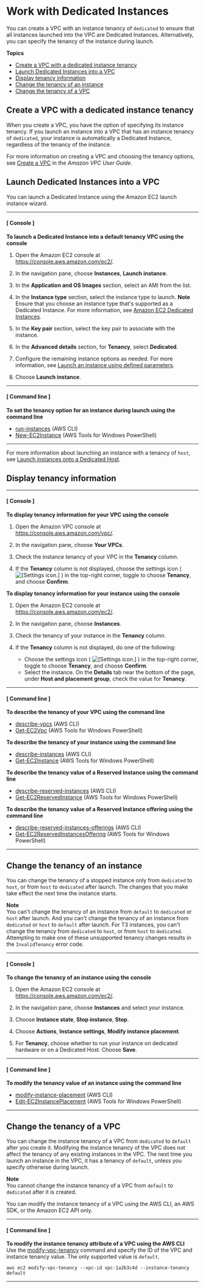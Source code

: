 # Work with Dedicated Instances<a name="dedicated-usage-overview"></a>

You can create a VPC with an instance tenancy of `dedicated` to ensure that all instances launched into the VPC are Dedicated Instances\. Alternatively, you can specify the tenancy of the instance during launch\. 

**Topics**
+ [Create a VPC with a dedicated instance tenancy](#creatingdedicatedvpc)
+ [Launch Dedicated Instances into a VPC](#dedicatedinstancesintovpc)
+ [Display tenancy information](#dedicated-gettingpgsinfo)
+ [Change the tenancy of an instance](#dedicated-change-tenancy)
+ [Change the tenancy of a VPC](#change-tenancy-vpc)

## Create a VPC with a dedicated instance tenancy<a name="creatingdedicatedvpc"></a>

When you create a VPC, you have the option of specifying its instance tenancy\. If you launch an instance into a VPC that has an instance tenancy of `dedicated`, your instance is automatically a Dedicated Instance, regardless of the tenancy of the instance\.

For more information on creating a VPC and choosing the tenancy options, see [Create a VPC](https://docs.aws.amazon.com/vpc/latest/userguide/working-with-vpcs.html#Create-VPC) in the *Amazon VPC User Guide*\.

## Launch Dedicated Instances into a VPC<a name="dedicatedinstancesintovpc"></a>

You can launch a Dedicated Instance using the Amazon EC2 launch instance wizard\.

------
#### [ Console ]

**To launch a Dedicated Instance into a default tenancy VPC using the console**

1. Open the Amazon EC2 console at [https://console\.aws\.amazon\.com/ec2/](https://console.aws.amazon.com/ec2/)\.

1. In the navigation pane, choose **Instances**, **Launch instance**\.

1. In the **Application and OS Images** section, select an AMI from the list\.

1. In the **Instance type** section, select the instance type to launch\.
**Note**  
Ensure that you choose an instance type that's supported as a Dedicated Instance\. For more information, see [Amazon EC2 Dedicated Instances](https://aws.amazon.com/ec2/purchasing-options/dedicated-instances/)\.

1. In the **Key pair** section, select the key pair to associate with the instance\.

1. In the **Advanced details** section, for **Tenancy**, select **Dedicated**\.

1. Configure the remaining instance options as needed\. For more information, see [Launch an instance using defined parameters](ec2-launch-instance-wizard.md#liw-launch-instance-with-defined-parameters)\.

1. Choose **Launch instance**\.

------
#### [ Command line ]

**To set the tenancy option for an instance during launch using the command line**
+ [run\-instances](https://docs.aws.amazon.com/cli/latest/reference/ec2/run-instances.html) \(AWS CLI\)
+ [New\-EC2Instance](https://docs.aws.amazon.com/powershell/latest/reference/items/New-EC2Instance.html) \(AWS Tools for Windows PowerShell\)

------

For more information about launching an instance with a tenancy of `host`, see [Launch instances onto a Dedicated Host](how-dedicated-hosts-work.md#launching-dedicated-hosts-instances)\.

## Display tenancy information<a name="dedicated-gettingpgsinfo"></a>

------
#### [ Console ]

**To display tenancy information for your VPC using the console**

1. Open the Amazon VPC console at [https://console\.aws\.amazon\.com/vpc/](https://console.aws.amazon.com/vpc/)\.

1. In the navigation pane, choose **Your VPCs**\.

1. Check the instance tenancy of your VPC in the **Tenancy** column\.

1. If the **Tenancy** column is not displayed, choose the settings icon \( ![\[Settings icon.\]](http://docs.aws.amazon.com/AWSEC2/latest/WindowsGuide/images/settings-icon.png) \) in the top\-right corner, toggle to choose **Tenancy**, and choose **Confirm**\.

**To display tenancy information for your instance using the console**

1. Open the Amazon EC2 console at [https://console\.aws\.amazon\.com/ec2/](https://console.aws.amazon.com/ec2/)\.

1. In the navigation pane, choose **Instances**\.

1. Check the tenancy of your instance in the **Tenancy** column\.

1. If the **Tenancy** column is not displayed, do one of the following: 
   + Choose the settings icon \( ![\[Settings icon.\]](http://docs.aws.amazon.com/AWSEC2/latest/WindowsGuide/images/settings-icon.png) \) in the top\-right corner, toggle to choose **Tenancy**, and choose **Confirm**\.
   + Select the instance\. On the **Details** tab near the bottom of the page, under **Host and placement group**, check the value for **Tenancy**\.

------
#### [ Command line ]

**To describe the tenancy of your VPC using the command line**
+ [describe\-vpcs](https://docs.aws.amazon.com/cli/latest/reference/ec2/describe-vpcs.html) \(AWS CLI\)
+ [Get\-EC2Vpc](https://docs.aws.amazon.com/powershell/latest/reference/items/Get-EC2Vpc.html) \(AWS Tools for Windows PowerShell\)

**To describe the tenancy of your instance using the command line**
+ [describe\-instances](https://docs.aws.amazon.com/cli/latest/reference/ec2/describe-instances.html) \(AWS CLI\)
+ [Get\-EC2Instance](https://docs.aws.amazon.com/powershell/latest/reference/items/Get-EC2Instance.html) \(AWS Tools for Windows PowerShell\)

**To describe the tenancy value of a Reserved Instance using the command line**
+ [describe\-reserved\-instances](https://docs.aws.amazon.com/cli/latest/reference/ec2/describe-reserved-instances.html) \(AWS CLI\)
+ [Get\-EC2ReservedInstance](https://docs.aws.amazon.com/powershell/latest/reference/items/Get-EC2ReservedInstance.html) \(AWS Tools for Windows PowerShell\)

**To describe the tenancy value of a Reserved Instance offering using the command line**
+ [describe\-reserved\-instances\-offerings](https://docs.aws.amazon.com/cli/latest/reference/ec2/describe-reserved-instances-offerings.html) \(AWS CLI\)
+ [Get\-EC2ReservedInstancesOffering](https://docs.aws.amazon.com/powershell/latest/reference/items/Get-EC2ReservedInstancesOffering.html) \(AWS Tools for Windows PowerShell\)

------

## Change the tenancy of an instance<a name="dedicated-change-tenancy"></a>

You can change the tenancy of a stopped instance only from `dedicated` to `host`, or from `host` to `dedicated` after launch\. The changes that you make take effect the next time the instance starts\.

**Note**  
You can't change the tenancy of an instance from `default` to `dedicated` or `host` after launch\. And you can't change the tenancy of an instance from `dedicated` or `host` to `default` after launch\.
For T3 instances, you can't change the tenancy from `dedicated` to `host`, or from `host` to `dedicated`\. Attempting to make one of these unsupported tenancy changes results in the `InvalidTenancy` error code\.

------
#### [ Console ]

**To change the tenancy of an instance using the console**

1. Open the Amazon EC2 console at [https://console\.aws\.amazon\.com/ec2/](https://console.aws.amazon.com/ec2/)\.

1. In the navigation pane, choose **Instances** and select your instance\.

1. Choose **Instance state**, **Stop instance**, **Stop**\.

1. Choose **Actions**, **Instance settings**, **Modify instance placement**\.

1. For **Tenancy**, choose whether to run your instance on dedicated hardware or on a Dedicated Host\. Choose **Save**\.

------
#### [ Command line ]

**To modify the tenancy value of an instance using the command line**
+ [ modify\-instance\-placement](https://docs.aws.amazon.com/cli/latest/reference/ec2/modify-instance-placement.html) \(AWS CLI\)
+ [ Edit\-EC2InstancePlacement](https://docs.aws.amazon.com/powershell/latest/reference/items/Edit-EC2InstancePlacement.html) \(AWS Tools for Windows PowerShell\)

------

## Change the tenancy of a VPC<a name="change-tenancy-vpc"></a>

You can change the instance tenancy of a VPC from `dedicated` to `default` after you create it\. Modifying the instance tenancy of the VPC does not affect the tenancy of any existing instances in the VPC\. The next time you launch an instance in the VPC, it has a tenancy of `default`, unless you specify otherwise during launch\.

**Note**  
You cannot change the instance tenancy of a VPC from `default` to `dedicated` after it is created\.

You can modify the instance tenancy of a VPC using the AWS CLI, an AWS SDK, or the Amazon EC2 API only\.

------
#### [ Command line ]

**To modify the instance tenancy attribute of a VPC using the AWS CLI**  
Use the [modify\-vpc\-tenancy](https://docs.aws.amazon.com/cli/latest/reference/ec2/modify-vpc-tenancy.html) command and specify the ID of the VPC and instance tenancy value\. The only supported value is `default`\.

```
aws ec2 modify-vpc-tenancy --vpc-id vpc-1a2b3c4d --instance-tenancy default
```

------